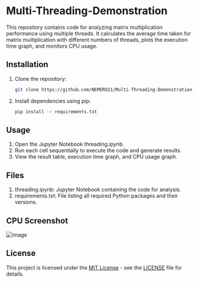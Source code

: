 # Multi-Threading-Demonstration


This repository contains code for analyzing matrix multiplication performance using multiple threads. It calculates the average time taken for matrix multiplication with different numbers of threads, plots the execution time graph, and monitors CPU usage.

## Installation

1. Clone the repository:
   ```bash
   git clone https://github.com/NEMERO21/Multi-Threading-Demonstration

2. Install dependencies using pip:
   ```bash
   pip install -r requirements.txt

## Usage

1. Open the Jupyter Notebook threading.ipynb.
2. Run each cell sequentially to execute the code and generate results.
3. View the result table, execution time graph, and CPU usage graph.

## Files

1. threading.ipynb: Jupyter Notebook containing the code for analysis.
2. requirements.txt: File listing all required Python packages and their versions.

## CPU Screenshot
![image](https://github.com/NEMERO21/Multi-Threading-Demonstration/assets/97607950/5bf24d6a-f9fd-4ec3-bf5e-fc5a5ef23f45)


## License

This project is licensed under the [MIT License](https://github.com/NEMERO21/Multi-Threading-Demonstration/blob/main/LICENSE) - see the [LICENSE](https://github.com/NEMERO21/Multi-Threading-Demonstration/blob/main/LICENSE) file for details.

